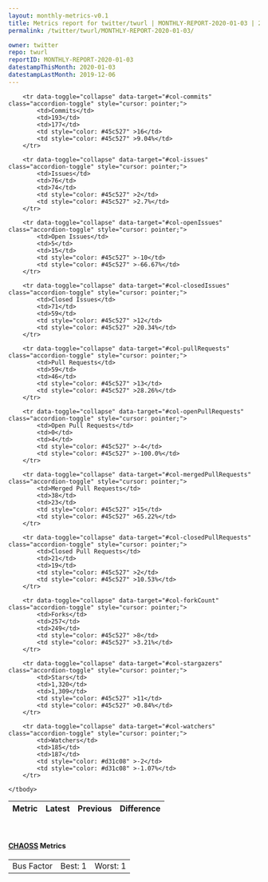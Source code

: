```yaml
---
layout: monthly-metrics-v0.1
title: Metrics report for twitter/twurl | MONTHLY-REPORT-2020-01-03 | 2020-01-03
permalink: /twitter/twurl/MONTHLY-REPORT-2020-01-03/

owner: twitter
repo: twurl
reportID: MONTHLY-REPORT-2020-01-03
datestampThisMonth: 2020-01-03
datestampLastMonth: 2019-12-06
---
```



<table class="table table-condensed" style="border-collapse:collapse;">
    <thead>
    <tr>
        <th>Metric</th>
        <th>Latest</th>
        <th>Previous</th>
        <th colspan="2" style="text-align: center;">Difference</th>
    </tr>
    </thead>
    <tbody>

        <tr data-toggle="collapse" data-target="#col-commits" class="accordion-toggle" style="cursor: pointer;">
            <td>Commits</td>
            <td>193</td>
            <td>177</td>
            <td style="color: #45c527" >16</td>
            <td style="color: #45c527" >9.04%</td>
        </tr>
        
        <tr data-toggle="collapse" data-target="#col-issues" class="accordion-toggle" style="cursor: pointer;">
            <td>Issues</td>
            <td>76</td>
            <td>74</td>
            <td style="color: #45c527" >2</td>
            <td style="color: #45c527" >2.7%</td>
        </tr>
        
        <tr data-toggle="collapse" data-target="#col-openIssues" class="accordion-toggle" style="cursor: pointer;">
            <td>Open Issues</td>
            <td>5</td>
            <td>15</td>
            <td style="color: #45c527" >-10</td>
            <td style="color: #45c527" >-66.67%</td>
        </tr>
        
        <tr data-toggle="collapse" data-target="#col-closedIssues" class="accordion-toggle" style="cursor: pointer;">
            <td>Closed Issues</td>
            <td>71</td>
            <td>59</td>
            <td style="color: #45c527" >12</td>
            <td style="color: #45c527" >20.34%</td>
        </tr>
        
        <tr data-toggle="collapse" data-target="#col-pullRequests" class="accordion-toggle" style="cursor: pointer;">
            <td>Pull Requests</td>
            <td>59</td>
            <td>46</td>
            <td style="color: #45c527" >13</td>
            <td style="color: #45c527" >28.26%</td>
        </tr>
        
        <tr data-toggle="collapse" data-target="#col-openPullRequests" class="accordion-toggle" style="cursor: pointer;">
            <td>Open Pull Requests</td>
            <td>0</td>
            <td>4</td>
            <td style="color: #45c527" >-4</td>
            <td style="color: #45c527" >-100.0%</td>
        </tr>
        
        <tr data-toggle="collapse" data-target="#col-mergedPullRequests" class="accordion-toggle" style="cursor: pointer;">
            <td>Merged Pull Requests</td>
            <td>38</td>
            <td>23</td>
            <td style="color: #45c527" >15</td>
            <td style="color: #45c527" >65.22%</td>
        </tr>
        
        <tr data-toggle="collapse" data-target="#col-closedPullRequests" class="accordion-toggle" style="cursor: pointer;">
            <td>Closed Pull Requests</td>
            <td>21</td>
            <td>19</td>
            <td style="color: #45c527" >2</td>
            <td style="color: #45c527" >10.53%</td>
        </tr>
        
        <tr data-toggle="collapse" data-target="#col-forkCount" class="accordion-toggle" style="cursor: pointer;">
            <td>Forks</td>
            <td>257</td>
            <td>249</td>
            <td style="color: #45c527" >8</td>
            <td style="color: #45c527" >3.21%</td>
        </tr>
        
        <tr data-toggle="collapse" data-target="#col-stargazers" class="accordion-toggle" style="cursor: pointer;">
            <td>Stars</td>
            <td>1,320</td>
            <td>1,309</td>
            <td style="color: #45c527" >11</td>
            <td style="color: #45c527" >0.84%</td>
        </tr>
        
        <tr data-toggle="collapse" data-target="#col-watchers" class="accordion-toggle" style="cursor: pointer;">
            <td>Watchers</td>
            <td>185</td>
            <td>187</td>
            <td style="color: #d31c08" >-2</td>
            <td style="color: #d31c08" >-1.07%</td>
        </tr>
        
    </tbody>
</table>
<br>
<h4><a target="_blank" href="https://chaoss.community/">CHAOSS</a> Metrics</h4>

<table class="table table-condensed" style="border-collapse:collapse;">
    <tbody>
        <td>Bus Factor</td>
        <td>Best: 1</td>
        <td>Worst: 1</td>
    </tbody>
</table>
